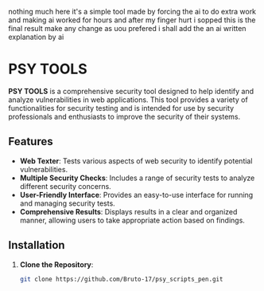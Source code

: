 nothing much here it's a simple tool made by forcing the ai to do extra work and making ai worked for hours and after my finger hurt i sopped this is the final result make any change as uou prefered i shall add the an ai written explanation by ai

# PSY TOOLS

**PSY TOOLS** is a comprehensive security tool designed to help identify and analyze vulnerabilities in web applications. This tool provides a variety of functionalities for security testing and is intended for use by security professionals and enthusiasts to improve the security of their systems.

## Features

- **Web Texter**: Tests various aspects of web security to identify potential vulnerabilities.
- **Multiple Security Checks**: Includes a range of security tests to analyze different security concerns.
- **User-Friendly Interface**: Provides an easy-to-use interface for running and managing security tests.
- **Comprehensive Results**: Displays results in a clear and organized manner, allowing users to take appropriate action based on findings.

## Installation

1. **Clone the Repository**:
   ```bash
   git clone https://github.com/Bruto-17/psy_scripts_pen.git
